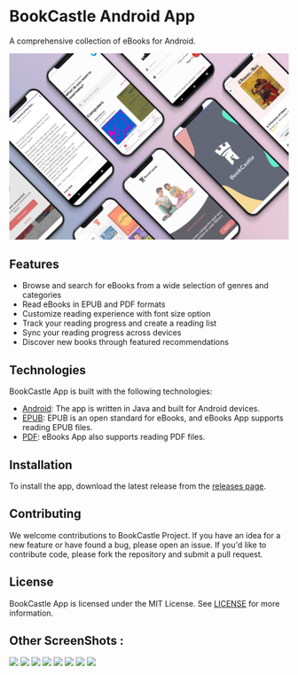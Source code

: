 # BookCastle Android App
A comprehensive collection of eBooks for Android.

![BookCastle App Screenshot](/banner.jpg)

## Features

- Browse and search for eBooks from a wide selection of genres and categories
- Read eBooks in EPUB and PDF formats
- Customize reading experience with font size option
- Track your reading progress and create a reading list
- Sync your reading progress across devices
- Discover new books through featured recommendations

## Technologies

BookCastle App is built with the following technologies:

- [Android](https://developer.android.com/): The app is written in Java and built for Android devices.
- [EPUB](https://www.idpf.org/epub): EPUB is an open standard for eBooks, and eBooks App supports reading EPUB files.
- [PDF](https://www.adobe.com/products/pdf.html): eBooks App also supports reading PDF files.

## Installation

To install the app, download the latest release from the [releases page](https://github.com/mourabitiy/BookCastle-Android-APP/releases).

## Contributing

We welcome contributions to BookCastle Project. If you have an idea for a new feature or have found a bug, please open an issue. If you'd like to contribute code, please fork the repository and submit a pull request.

## License

BookCastle App is licensed under the MIT License. See [LICENSE](LICENSE) for more information.

## Other ScreenShots : 
<img src="https://user-images.githubusercontent.com/65322052/208295057-23c4fe5c-f481-445d-8e8c-92c5ac4e2004.png"></img> <img src="https://user-images.githubusercontent.com/65322052/208295062-16bdca65-db3f-4170-8b66-104ab74923c3.png"></img> <img src="https://user-images.githubusercontent.com/65322052/208295172-cd60976d-eda9-45ca-9301-272d98c5664c.png" width="45%"></img> <img src="https://user-images.githubusercontent.com/65322052/208295191-f7e8e037-3461-410f-a7d0-80e8cd478f73.png" width="45%"></img> <img src="https://user-images.githubusercontent.com/65322052/208295207-7910b3d4-1bed-4faf-8717-f115baa74139.png" width="45%"></img> <img src="https://user-images.githubusercontent.com/65322052/208295228-b8d69d6b-881d-40ee-9e25-16ccd3198a25.png" width="45%"></img> <img src="https://user-images.githubusercontent.com/65322052/208295259-b444a1ae-f41f-4a2f-b362-2e9e72ac81b0.png" width="45%"></img> <img src="https://user-images.githubusercontent.com/65322052/208295288-83477a0b-7028-4ea7-85de-64c64f4f8b4a.png" width="45%"></img> 
